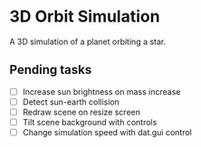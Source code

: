 # 3D Orbit Simulation

A 3D simulation of a planet orbiting a star.

## Pending tasks

- [ ] Increase sun brightness on mass increase
- [ ] Detect sun-earth collision
- [ ] Redraw scene on resize screen
- [ ] Tilt scene background with controls
- [ ] Change simulation speed with dat.gui control
